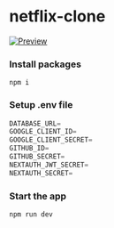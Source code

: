 # netflix-clone
[![Preview](sample.gif)](https://github.com/Abdelwahed-Aridj/resources/Sample.gif)
### Install packages

```shell
npm i
```

### Setup .env file


```js
DATABASE_URL=
GOOGLE_CLIENT_ID=
GOOGLE_CLIENT_SECRET=
GITHUB_ID=
GITHUB_SECRET=
NEXTAUTH_JWT_SECRET=
NEXTAUTH_SECRET=
```

### Start the app

```shell
npm run dev
```
